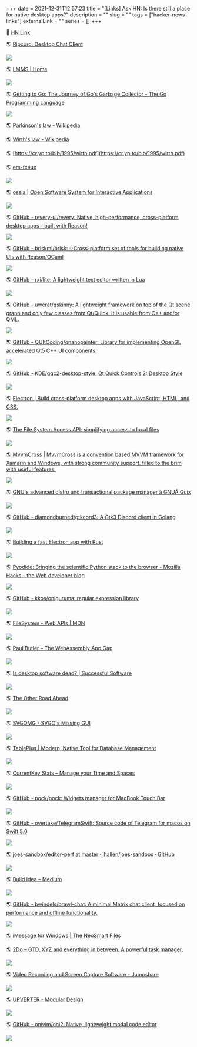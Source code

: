 +++
    date = 2021-12-31T12:57:23
    title = "[Links] Ask HN: Is there still a place for native desktop apps?"
    description = ""
    slug = ""
    tags = ["hacker-news-links"]
    externalLink = ""
    series = []
+++

🍊 [HN Link](https://news.ycombinator.com/item?id=23211851)


🌎 [Ripcord: Desktop Chat Client](https://cancel.fm/ripcord/)

![](/images/2021/12/31/httpscancelfmripcord.png)

🌎 [LMMS | Home](https://lmms.io/)

![](/images/2021/12/31/httpslmmsio.png)

🌎 [Getting to Go: The Journey of Go&#39;s Garbage Collector - The Go Programming Language](https://blog.golang.org/ismmkeynote)

![](/images/2021/12/31/httpsbloggolangorgismmkeynote.png)

🌎 [Parkinson&#39;s law - Wikipedia](https://en.wikipedia.org/wiki/Parkinson%27s_law)

🌎 [Wirth&#39;s law - Wikipedia](https://en.wikipedia.org/wiki/Wirth%27s_law)

🌎 [https://cr.yp.to/bib/1995/wirth.pdf](https://cr.yp.to/bib/1995/wirth.pdf)

🌎 [em-fceux](https://tsone.kapsi.fi/em-fceux/)

![](/images/2021/12/31/httpstsonekapsifiem-fceux.png)

🌎 [ossia | Open Software System for Interactive Applications](https://ossia.io)

![](/images/2021/12/31/httpsossiaio.png)

🌎 [GitHub - revery-ui/revery: Native, high-performance, cross-platform desktop apps - built with Reason!](https://github.com/revery-ui/revery)

![](/images/2021/12/31/httpsgithubcomrevery-uirevery.png)

🌎 [GitHub - briskml/brisk: ✨Cross-platform set of tools for building native UIs with Reason/OCaml](https://github.com/briskml/brisk)

![](/images/2021/12/31/httpsgithubcombriskmlbrisk.png)

🌎 [GitHub - rxi/lite: A lightweight text editor written in Lua](https://github.com/rxi/lite)

![](/images/2021/12/31/httpsgithubcomrxilite.png)

🌎 [GitHub - uwerat/qskinny: A lightweight framework on top of the Qt scene graph and only few classes from Qt/Quick. It is usable from C++ and/or QML.](https://github.com/uwerat/qskinny)

![](/images/2021/12/31/httpsgithubcomuweratqskinny.png)

🌎 [GitHub - QUItCoding/qnanopainter: Library for implementing OpenGL accelerated Qt5 C++ UI components.](https://github.com/QUItCoding/qnanopainter)

![](/images/2021/12/31/httpsgithubcomquitcodingqnanopainter.png)

🌎 [GitHub - KDE/qqc2-desktop-style: Qt Quick Controls 2: Desktop Style](https://github.com/KDE/qqc2-desktop-style)

![](/images/2021/12/31/httpsgithubcomkdeqqc2-desktop-style.png)

🌎 [Electron | Build cross-platform desktop apps with JavaScript, HTML, and CSS.](https://www.electronjs.org/)

![](/images/2021/12/31/httpswwwelectronjsorg.png)

🌎 [The File System Access API: simplifying access to local files](https://web.dev/native-file-system/)

![](/images/2021/12/31/httpswebdevnative-file-system.png)

🌎 [MvvmCross | MvvmCross is a convention based MVVM framework for Xamarin and Windows, with strong community support, filled to the brim with useful features.](https://www.mvvmcross.com/)

![](/images/2021/12/31/httpswwwmvvmcrosscom.png)

🌎 [GNU&#39;s advanced distro and transactional package manager â GNUÂ Guix](https://guix.gnu.org/)

![](/images/2021/12/31/httpsguixgnuorg.png)

🌎 [GitHub - diamondburned/gtkcord3: A Gtk3 Discord client in Golang](https://github.com/diamondburned/gtkcord3)

![](/images/2021/12/31/httpsgithubcomdiamondburnedgtkcord3.png)

🌎 [Building a fast Electron app with Rust](https://keminglabs.com/blog/building-a-fast-electron-app-with-rust/)

![](/images/2021/12/31/httpskeminglabscomblogbuilding-a-fast-electron-app-with-rust.png)

🌎 [Pyodide: Bringing the scientific Python stack to the browser - Mozilla Hacks - the Web developer blog](https://hacks.mozilla.org/2019/04/pyodide-bringing-the-scientific-python-stack-to-the-browser/)

![](/images/2021/12/31/httpshacksmozillaorg201904pyodide-bringing-the-scientific-python-stack-to-the-browser.png)

🌎 [GitHub - kkos/oniguruma: regular expression library](https://github.com/kkos/oniguruma)

![](/images/2021/12/31/httpsgithubcomkkosoniguruma.png)

🌎 [FileSystem - Web APIs | MDN](https://developer.mozilla.org/en-US/docs/Web/API/FileSystem)

![](/images/2021/12/31/httpsdevelopermozillaorgen-usdocswebapifilesystem.png)

🌎 [Paul Butler – The WebAssembly App Gap](https://paulbutler.org/2020/the-webassembly-app-gap/)

![](/images/2021/12/31/httpspaulbutlerorg2020the-webassembly-app-gap.png)

🌎 [Is desktop software dead? | Successful Software](https://successfulsoftware.net/2013/10/28/is-desktop-software-dead/)

![](/images/2021/12/31/httpssuccessfulsoftwarenet20131028is-desktop-software-dead.png)

🌎 [The Other Road Ahead](http://www.paulgraham.com/road.html)

![](/images/2021/12/31/httpwwwpaulgrahamcomroadhtml.png)

🌎 [SVGOMG - SVGO&#39;s Missing GUI](https://jakearchibald.github.io/svgomg/)

![](/images/2021/12/31/httpsjakearchibaldgithubiosvgomg.png)

🌎 [TablePlus | Modern, Native Tool for Database Management](https://tableplus.com/)

![](/images/2021/12/31/httpstablepluscom.png)

🌎 [CurrentKey Stats – Manage your Time and Spaces](https://www.currentkey.com)

![](/images/2021/12/31/httpswwwcurrentkeycom.png)

🌎 [GitHub - pock/pock: Widgets manager for MacBook Touch Bar](https://github.com/pigigaldi/Pock)

![](/images/2021/12/31/httpsgithubcompigigaldipock.png)

🌎 [GitHub - overtake/TelegramSwift: Source code of Telegram for macos on Swift 5.0](https://github.com/overtake/TelegramSwift)

![](/images/2021/12/31/httpsgithubcomovertaketelegramswift.png)

🌎 [joes-sandbox/editor-perf at master · jhallen/joes-sandbox · GitHub](https://github.com/jhallen/joes-sandbox/tree/master/editor-perf)

![](/images/2021/12/31/httpsgithubcomjhallenjoes-sandboxtreemastereditor-perf.png)

🌎 [Build Idea – Medium](https://medium.com/build-ideas)

![](/images/2021/12/31/httpsmediumcombuild-ideas.png)

🌎 [GitHub - bwindels/brawl-chat: A minimal Matrix chat client, focused on performance and offline functionality.](https://github.com/bwindels/brawl-chat)

![](/images/2021/12/31/httpsgithubcombwindelsbrawl-chat.png)

🌎 [iMessage for Windows | The NeoSmart Files](https://neosmart.net/blog/2018/imessage-for-windows/)

🌎 [2Do – GTD, XYZ and everything in between. A powerful task manager.](https://www.2doapp.com)

![](/images/2021/12/31/httpswww2doappcom.png)

🌎 [Video Recording and Screen Capture Software - Jumpshare](https://jumpshare.com)

![](/images/2021/12/31/httpsjumpsharecom.png)

🌎 [UPVERTER - Modular Design](https://upverter.com/)

![](/images/2021/12/31/httpsupvertercom.png)

🌎 [GitHub - onivim/oni2: Native, lightweight modal code editor](https://github.com/onivim/oni2)

![](/images/2021/12/31/httpsgithubcomonivimoni2.png)
